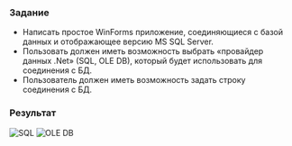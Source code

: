 ### Задание
- Написать простое WinForms приложение, соединяющиеся с базой данных и отображающее версию MS SQL Server.
- Пользовать должен иметь возможность выбрать «провайдер данных .Net» (SQL, OLE DB), который будет использовать для соединения
с БД.
- Пользователь должен иметь возможность задать строку соединения с БД.

### Результат
![SQL](https://github.com/Kanyenero/dotnet-cources-2022-1/blob/master/DotNet/01-data-access/practice-01/img/Screenshot%201.PNG?raw=true)
![OLE DB](https://github.com/Kanyenero/dotnet-cources-2022-1/blob/master/DotNet/01-data-access/practice-01/img/Screenshot%202.PNG?raw=true)
